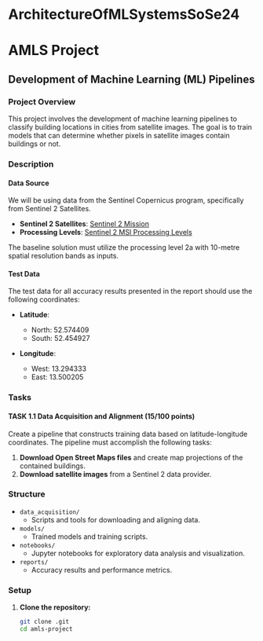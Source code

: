 # ArchitectureOfMLSystemsSoSe24

# AMLS Project

## Development of Machine Learning (ML) Pipelines

### Project Overview

This project involves the development of machine learning pipelines to classify building locations in cities from satellite images. The goal is to train models that can determine whether pixels in satellite images contain buildings or not.

### Description

#### Data Source

We will be using data from the Sentinel Copernicus program, specifically from Sentinel 2 Satellites.

- **Sentinel 2 Satellites**: [Sentinel 2 Mission](https://sentiwiki.copernicus.eu/web/s2-mission)
- **Processing Levels**: [Sentinel 2 MSI Processing Levels](https://sentinels.copernicus.eu/web/sentinel/user-guides/sentinel-2-msi/processing-levels)

The baseline solution must utilize the processing level 2a with 10-metre spatial resolution bands as inputs.

#### Test Data

The test data for all accuracy results presented in the report should use the following coordinates:

- **Latitude**:

  - North: 52.574409
  - South: 52.454927

- **Longitude**:
  - West: 13.294333
  - East: 13.500205

### Tasks

#### TASK 1.1 Data Acquisition and Alignment (15/100 points)

Create a pipeline that constructs training data based on latitude-longitude coordinates. The pipeline must accomplish the following tasks:

1. **Download Open Street Maps files** and create map projections of the contained buildings.
2. **Download satellite images** from a Sentinel 2 data provider.

### Structure

- `data_acquisition/`
  - Scripts and tools for downloading and aligning data.
- `models/`
  - Trained models and training scripts.
- `notebooks/`
  - Jupyter notebooks for exploratory data analysis and visualization.
- `reports/`
  - Accuracy results and performance metrics.

### Setup

1. **Clone the repository:**
   ```bash
   git clone .git
   cd amls-project
   ```
